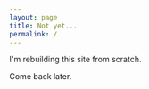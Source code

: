 ```yaml
---
layout: page
title: Not yet...
permalink: /
---
```


I'm rebuilding this site from scratch.

Come back later.
